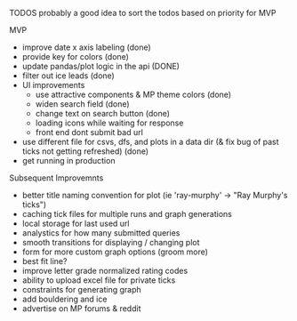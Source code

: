 TODOS
probably a good idea to sort the todos based on priority for MVP

MVP
 - improve date x axis labeling (done)
 - provide key for colors (done)
 - update pandas/plot logic in the api (DONE)
 - filter out ice leads (done)
 - UI improvements
     - use attractive components & MP theme colors (done)
     - widen search field (done)
     - change text on search button (done)
     - loading icons while waiting for response
     - front end dont submit bad url
 - use different file for csvs, dfs, and plots in a data dir (& fix bug of past ticks not getting refreshed) (done)
 - get running in production


Subsequent Improvemnts
 - better title naming convention for plot (ie 'ray-murphy' -> "Ray Murphy\'s ticks")
 - caching tick files for multiple runs and graph generations
 - local storage for last used url
 - analystics for how many submitted queries
 - smooth transitions for displaying / changing plot
 - form for more custom graph options (groom more)
 - best fit line?
 - improve letter grade normalized rating codes
 - ability to upload excel file for private ticks
 - constraints for generating graph
 - add bouldering and ice 
 - advertise on MP forums & reddit
